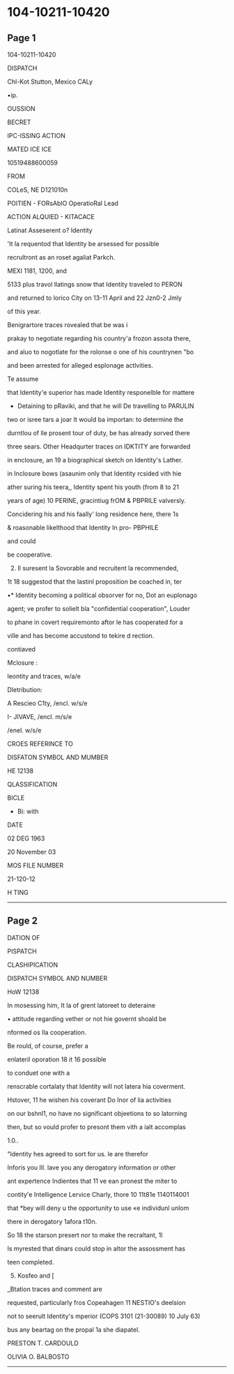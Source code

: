 # 104-10211-10420

## Page 1

104-10211-10420

DISPATCH

Chl-Kot Stutton, Mexico CALy

•ip.

OUSSION

BECRET

IPC-ISSING ACTION

MATED ICE ICE

10519488600059

FROM

COLeS, NE D121010n

POITIEN - FORsAblO OperatioRal Lead

ACTION ALQUIED - KITACACE

Latinat Asseserent o? Identity

'It la requentod that Identity be arsessed for possible

recrultront as an roset agaliat Parkch.

MEXI 1181, 1200, and

5133 plus travol llatings snow that Identity traveled to PERON

and returned to lorico City on 13-11 April and 22 Jzn0-2 Jmly

of this year.

Benigrartore traces rovealed that be was i

prakay to negotiate regarding his country'a frozon assota there,

and aluo to nogotlate for the rolonse o one of his countrynen "bo

and been arrested for alleged esplonage actlvities.

Te assume

that Identity'e superior has made Identity responelble for mattere

- Detaining to pRaviki, and that he will De travelling to PARULIN

two or isree tars a joar It would ba importan: to determine the

durntlou of lle prosent tour of duty, be has already sorved there

three sears. Other Headqurter traces on IDKTITY are forwarded

in enclosure, an 19 a biographical sketch on Identity's Lather.

in Inclosure bows (asaunim only that Identity rcsided vith hie

ather suring his teera,, Identity spent his youth (from 8 to 21

years of age) 10 PERINE, gracintiug frOM & PBPRILE valversly.

Concidering his and his faally' long residence here, there 1s

& roasonable likelthood that Identity In pro- PBPHILE

and could

be cooperative.

2. Il suresent la Sovorable and recruitent la recommended,

1t 18 suggestod that the lastinl proposition be coached in, ter

•* Identity becoming a political obsorver for no, Dot an euplonago

agent; ve profer to solielt bla "confidential cooperation", Louder

to phane in covert requiremonto aftor le has cooperated for a

ville and has become accustond to tekire d rection.

contiaved

Mclosure :

leontity and traces, w/a/e

Dletribution:

A Rescieo C1ty, /encl. w/s/e

I- JIVAVE, /encl. m/s/e

/enel. w/s/e

CROES REFERINCE TO

DISFATON SYMBOL AND MUMBER

HE 12138

QLASSIFICATION

BICLE

- Bi: with

DATE

02 DEG 1963

20 November 03

MOS FILE NUMBER

21-120-12

H TING

---

## Page 2

DATION OF

PISPATCH

CLASHIPICATION

DISPATCH SYMBOL AND NUMBER

HoW 12138

In mosessing him, It la of grent latoreet to deteraine

• attitude regarding vether or not hie governt shoald be

nformed os lla cooperation.

Be rould, of course, prefer a

enlateril oporation 18 it 16 possible

to conduet one with a

renscrable cortalaty that Identity will not latera hia coverment.

Hstover, 11 he wishen his coverant Do Inor of lia activities

on our bshnl1, no have no significant objeetions to so latorning

then, but so vould profer to presont them vith a ialt accomplas

1.0..

"Identity hes agreed to sort for us. le are therefor

Inforis you Ill. lave you any derogatory information or other

ant expertence Indientes that 11 ve ean pronest the miter to

contity'e Intelligence Lervice Charly, thore 10 11t81e 1140114001

that *bey will deny u the opportunity to use «e individunl unlom

there in derogatory 1afora t10n.

So 18 the starson presert nor to make the recraltant, 1l

Is myrested that dinars could stop in altor the assossment has

teen completed.

5. Kosfeo and [

_Btation traces and comment are

requested, particularly fros Copeahagen 11 NESTIO's deelsion

not to seerult Identity's mperior (COPS 3101 (21-30089) 10 July 63)

bus any beartag on the propal 1a she diapatel.

PRESTON T. CARDOULD

OLIVIA O. BALBOSTO

---

